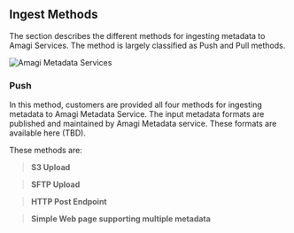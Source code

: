 ## Ingest Methods

The section describes the different methods for ingesting metadata to Amagi Services. The method is largely classified as Push and Pull methods.

![Amagi Metadata Services](https://vinod-amagi.github.io/amgdoc/metadata/metadata_ingest_svc.png)


### Push

In this method, customers are provided all four methods for ingesting metadata to Amagi Metadata Service. The input metadata formats are published and maintained by Amagi Metadata service. These formats are available here (TBD).

These methods are:

> **S3 Upload**

> **SFTP Upload**

> **HTTP Post Endpoint**

> **Simple Web page supporting multiple metadata**

